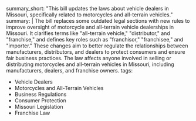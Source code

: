 summary_short: "This bill updates the laws about vehicle dealers in Missouri, specifically related to motorcycles and all-terrain vehicles."
summary: |
  The bill replaces some outdated legal sections with new rules to improve oversight of motorcycle and all-terrain vehicle dealerships in Missouri. It clarifies terms like "all-terrain vehicle," "distributor," and "franchise," and defines key roles such as "franchisor," "franchisee," and "importer." These changes aim to better regulate the relationships between manufacturers, distributors, and dealers to protect consumers and ensure fair business practices. The law affects anyone involved in selling or distributing motorcycles and all-terrain vehicles in Missouri, including manufacturers, dealers, and franchise owners.
tags:
  - Vehicle Dealers
  - Motorcycles and All-Terrain Vehicles
  - Business Regulations
  - Consumer Protection
  - Missouri Legislation
  - Franchise Law

